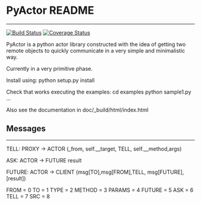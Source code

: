 # PyActor README
-----------------------------

[![Build Status](https://travis-ci.org/pedrotgn/pyactor.svg?branch=master)](https://travis-ci.org/pedrotgn/pyactor)
[![Coverage Status](https://coveralls.io/repos/github/pedrotgn/pyactor/badge.svg?branch=master)](https://coveralls.io/github/pedrotgn/pyactor?branch=master)

PyActor is a python actor library constructed with the idea of getting two remote objects
to quickly communicate in a very simple and minimalistic way.

Currently in a very primitive phase.

Install using:
python setup.py install

Check that works executing the examples:
cd examples
python sample1.py
...

Also see the documentation in doc/_build/html/index.html



## Messages
---------------


TELL: PROXY -> ACTOR
(_from, self.__target, TELL, self.__method,args)


ASK: ACTOR -> FUTURE
result

FUTURE: ACTOR -> CLIENT
(msg[TO],msg[FROM],TELL, msg[FUTURE],[result])


FROM = 0
TO = 1
TYPE = 2
METHOD = 3
PARAMS = 4
FUTURE = 5
ASK = 6
TELL = 7
SRC = 8
